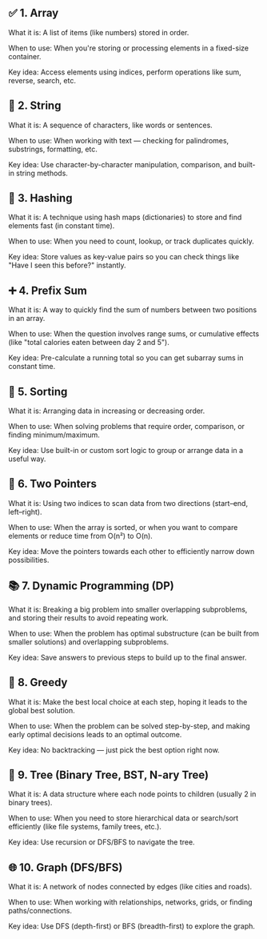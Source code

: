 ## ✅ 1. Array

What it is: A list of items (like numbers) stored in order.

When to use: When you're storing or processing elements in a fixed-size container.

Key idea: Access elements using indices, perform operations like sum, reverse, search, etc.

## 🧵 2. String

What it is: A sequence of characters, like words or sentences.

When to use: When working with text — checking for palindromes, substrings, formatting, etc.

Key idea: Use character-by-character manipulation, comparison, and built-in string methods.

## 🧮 3. Hashing

What it is: A technique using hash maps (dictionaries) to store and find elements fast (in constant time).

When to use: When you need to count, lookup, or track duplicates quickly.

Key idea: Store values as key-value pairs so you can check things like "Have I seen this before?" instantly.

## ➕ 4. Prefix Sum

What it is: A way to quickly find the sum of numbers between two positions in an array.

When to use: When the question involves range sums, or cumulative effects (like "total calories eaten between day 2 and 5").

Key idea: Pre-calculate a running total so you can get subarray sums in constant time.

## 🔢 5. Sorting

What it is: Arranging data in increasing or decreasing order.

When to use: When solving problems that require order, comparison, or finding minimum/maximum.

Key idea: Use built-in or custom sort logic to group or arrange data in a useful way.

## 🔁 6. Two Pointers

What it is: Using two indices to scan data from two directions (start–end, left–right).

When to use: When the array is sorted, or when you want to compare elements or reduce time from O(n²) to O(n).

Key idea: Move the pointers towards each other to efficiently narrow down possibilities.

## 📚 7. Dynamic Programming (DP)

What it is: Breaking a big problem into smaller overlapping subproblems, and storing their results to avoid repeating work.

When to use: When the problem has optimal substructure (can be built from smaller solutions) and overlapping subproblems.

Key idea: Save answers to previous steps to build up to the final answer.

## 🤑 8. Greedy

What it is: Make the best local choice at each step, hoping it leads to the global best solution.

When to use: When the problem can be solved step-by-step, and making early optimal decisions leads to an optimal outcome.

Key idea: No backtracking — just pick the best option right now.

## 🌳 9. Tree (Binary Tree, BST, N-ary Tree)

What it is: A data structure where each node points to children (usually 2 in binary trees).

When to use: When you need to store hierarchical data or search/sort efficiently (like file systems, family trees, etc.).

Key idea: Use recursion or DFS/BFS to navigate the tree.

## 🌐 10. Graph (DFS/BFS)

What it is: A network of nodes connected by edges (like cities and roads).

When to use: When working with relationships, networks, grids, or finding paths/connections.

Key idea: Use DFS (depth-first) or BFS (breadth-first) to explore the graph.
